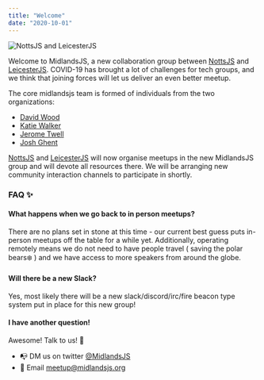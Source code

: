 ```yaml
---
title: "Welcome"
date: "2020-10-01"
---
```


![NottsJS and LeicesterJS](/logos.png)

Welcome to MidlandsJS, a new collaboration group between [NottsJS](https://nottsjs.org/) and [LeicesterJS](https://leicesterjs.org). COVID-19 has brought a lot of challenges for tech groups, and we think that joining forces will let us deliver an even better meetup.


The core midlandsjs team is formed of individuals from the two organizations:
* [David Wood](https://github.com/Codesleuth)
* [Katie Walker](https://github.com/Kat-Codes)
* [Jerome Twell](https://github.com/jerometwell)
* [Josh Ghent](https://github.com/joshghent)

[NottsJS](https://nottsjs.org/) and [LeicesterJS](https://leicesterjs.org) will now organise meetups in the new MidlandsJS group and will devote all resources there. We will be arranging new community interaction channels to participate in shortly.

### FAQ ✨
#### What happens when we go back to in person meetups?
There are no plans set in stone at this time - our current best guess puts in-person meetups off the table for a while yet. Additionally, operating remotely means we do not need to have people travel ( saving the polar bears❄️ ) and we have access to more speakers from around the globe.

#### Will there be a new Slack?
Yes, most likely there will be a new slack/discord/irc/fire beacon type system put in place for this new group!

#### I have another question!
Awesome! Talk to us! 🎉

* 📭 DM us on twitter [@MidlandsJS](https://twitter.com/midlandsjs)
* 💌 Email meetup@midlandsjs.org